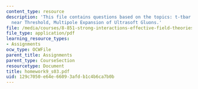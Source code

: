 ```yaml
---
content_type: resource
description: 'This file contains questions based on the topics: t-tbar Production
  near Threshold, Multipole Expansion of Ultrasoft Gluons.'
file: /media/courses/8-851-strong-interactions-effective-field-theories-of-qcd-spring-2006/129c7050e64e66093afdb1c4b6ca7b0b_homework9_s03.pdf
file_type: application/pdf
learning_resource_types:
- Assignments
ocw_type: OCWFile
parent_title: Assignments
parent_type: CourseSection
resourcetype: Document
title: homework9_s03.pdf
uid: 129c7050-e64e-6609-3afd-b1c4b6ca7b0b
---
```

